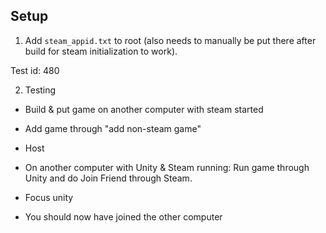 ## Setup

1. Add `steam_appid.txt` to root (also needs to manually be put there after build for steam initialization to work). 

Test id: 480

2. Testing
- Build & put game on another computer with steam started
- Add game through "add non-steam game"
- Host
  
- On another computer with Unity & Steam running: Run game through Unity and do Join Friend through Steam. 
- Focus unity
- You should now have joined the other computer
  